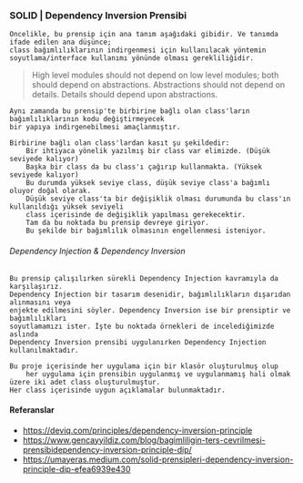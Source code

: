 ﻿### SOLID | Dependency Inversion Prensibi

```
Öncelikle, bu prensip için ana tanım aşağıdaki gibidir. Ve tanımda ifade edilen ana düşünce; 
class bağımlılıklarının indirgenmesi için kullanılacak yöntemin soyutlama/interface kullanımı yönünde olması gerekliliğidir.
```

>  High level modules should not depend on low level modules; 
   both should depend on abstractions. Abstractions should not depend on details.
   Details should depend upon abstractions.

```
Aynı zamanda bu prensip'te birbirine bağlı olan class'ların bağımlılıklarının kodu değiştirmeyecek 
bir yapıya indirgenebilmesi amaçlanmıştır.
```

```
Birbirine bağlı olan class'lardan kasıt şu şekildedir:
	Bir ihtiyaca yönelik yazılmış bir class var elimizde. (Düşük seviyede kalıyor)
	Başka bir class da bu class'ı çağırıp kullanmakta. (Yüksek seviyede kalıyor)
	Bu durumda yüksek seviye class, düşük seviye class'a bağımlı oluyor doğal olarak.
	Düşük seviye class'ta bir değişiklik olması durumunda bu class'ın kullanıldığı yüksek seviyeli 
	class içerisinde de değişiklik yapılması gerekecektir.
	Tam da bu noktada bu prensip devreye giriyor.
	Bu şekilde bir bağımlılık olmasının engellenmesi isteniyor.
```
###### Dependency Injection & Dependency Inversion
```
Bu prensip çalışılırken sürekli Dependency Injection kavramıyla da karşılaşırız.
Dependency Injection bir tasarım desenidir, bağımlılıkların dışarıdan alınmasını veya
enjekte edilmesini söyler. Dependency Inversion ise bir prensiptir ve bağımlılıkları
soyutlamamızı ister. İşte bu noktada örnekleri de incelediğimizde aslında
Dependency Inversion prensibi uygulanırken Dependency Injection kullanılmaktadır.
```

```
Bu proje içerisinde her uygulama için bir klasör oluşturulmuş olup 
	her uygulama için prensibin uygulanmış ve uygulanmamış hali olmak üzere iki adet class oluşturulmuştur.
Her class içerisinde uygun açıklamalar bulunmaktadır.
```


#### Referanslar

* https://deviq.com/principles/dependency-inversion-principle
* https://www.gencayyildiz.com/blog/bagimliligin-ters-cevrilmesi-prensibidependency-inversion-principle-dip/
* https://umayeras.medium.com/solid-prensipleri-dependency-inversion-principle-dip-efea6939e430
